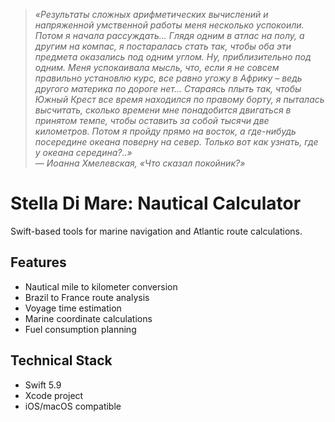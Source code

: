 > *«Результаты сложных арифметических вычислений и напряженной умственной работы меня несколько успокоили. Потом я начала рассуждать... Глядя одним в атлас на полу, а другим на компас, я постаралась стать так, чтобы оба эти предмета оказались под одним углом. Ну, приблизительно под одним. Меня успокаивала мысль, что, если я не совсем правильно установлю курс, все равно угожу в Африку – ведь другого материка по дороге нет... Стараясь плыть так, чтобы Южный Крест все время находился по правому борту, я пыталась высчитать, сколько времени мне понадобится двигаться в принятом темпе, чтобы оставить за собой тысячи две километров. Потом я пройду прямо на восток, а где-нибудь посередине океана поверну на север. Только вот как узнать, где у океана середина?..»*  
*— Иоанна Хмелевская, «Что сказал покойник?»*
> 
# Stella Di Mare: Nautical Calculator

Swift-based tools for marine navigation and Atlantic route calculations.

## Features
- Nautical mile to kilometer conversion
- Brazil to France route analysis  
- Voyage time estimation
- Marine coordinate calculations
- Fuel consumption planning

## Technical Stack
- Swift 5.9
- Xcode project
- iOS/macOS compatible
